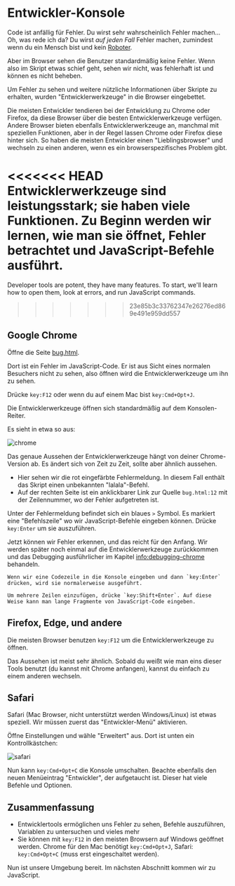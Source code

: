 # Entwickler-Konsole

Code ist anfällig für Fehler. Du wirst sehr wahrscheinlich Fehler machen... Oh, was rede ich da? Du wirst *auf jeden Fall* Fehler machen, zumindest wenn du ein Mensch bist und kein [Roboter](https://en.wikipedia.org/wiki/Bender_(Futurama)).

Aber im Browser sehen die Benutzer standardmäßig keine Fehler. Wenn also im Skript etwas schief geht, sehen wir nicht, was fehlerhaft ist und können es nicht beheben.

Um Fehler zu sehen und weitere nützliche Informationen über Skripte zu erhalten, wurden "Entwicklerwerkzeuge" in die Browser eingebettet.

Die meisten Entwickler tendieren bei der Entwicklung zu Chrome oder Firefox, da diese Browser über die besten Entwicklerwerkzeuge verfügen. Andere Browser bieten ebenfalls Entwicklerwerkzeuge an, manchmal mit speziellen Funktionen, aber in der Regel lassen Chrome oder Firefox diese hinter sich. So haben die meisten Entwickler einen "Lieblingsbrowser" und wechseln zu einen anderen, wenn es ein browserspezifisches Problem gibt.

<<<<<<< HEAD
Entwicklerwerkzeuge sind leistungsstark; sie haben viele Funktionen. Zu Beginn werden wir lernen, wie man sie öffnet, Fehler betrachtet und JavaScript-Befehle ausführt.
=======
Developer tools are potent, they have many features. To start, we'll learn how to open them, look at errors, and run JavaScript commands.
>>>>>>> 23e85b3c33762347e26276ed869e491e959dd557

## Google Chrome

Öffne die Seite [bug.html](bug.html).

Dort ist ein Fehler im JavaScript-Code. Er ist aus Sicht eines normalen Besuchers nicht zu sehen, also öffnen wird die Entwicklerwerkzeuge um ihn zu sehen.

Drücke `key:F12` oder wenn du auf einem Mac bist `key:Cmd+Opt+J`.

Die Entwicklerwerkzeuge öffnen sich standardmäßig auf dem Konsolen-Reiter.

Es sieht in etwa so aus:

![chrome](chrome.png)

Das genaue Aussehen der Entwicklerwerkzeuge hängt von deiner Chrome-Version ab. Es ändert sich von Zeit zu Zeit, sollte aber ähnlich aussehen.

- Hier sehen wir die rot eingefärbte Fehlermeldung. In diesem Fall enthält das Skript einen unbekannten "lalala"-Befehl.
- Auf der rechten Seite ist ein anklickbarer Link zur Quelle `bug.html:12` mit der Zeilennummer, wo der Fehler aufgetreten ist.

Unter der Fehlermeldung befindet sich ein blaues `>` Symbol. Es markiert eine "Befehlszeile" wo wir JavaScript-Befehle eingeben können. Drücke `key:Enter` um sie auszuführen.

Jetzt können wir Fehler erkennen, und das reicht für den Anfang. Wir werden später noch einmal auf die Entwicklerwerkzeuge zurückkommen und das Debugging ausführlicher im Kapitel <info:debugging-chrome> behandeln.

```smart header="Multi-line input"
Wenn wir eine Codezeile in die Konsole eingeben und dann `key:Enter` drücken, wird sie normalerweise ausgeführt.

Um mehrere Zeilen einzufügen, drücke `key:Shift+Enter`. Auf diese Weise kann man lange Fragmente von JavaScript-Code eingeben.
```

## Firefox, Edge, und andere

Die meisten Browser benutzen `key:F12` um die Entwicklerwerkzeuge zu öffnen.

Das Aussehen ist meist sehr ähnlich. Sobald du weißt wie man eins dieser Tools benutzt (du kannst mit Chrome anfangen), kannst du einfach zu einem anderen wechseln.

## Safari

Safari (Mac Browser, nicht unterstützt werden Windows/Linux) ist etwas speziell. Wir müssen zuerst das "Entwickler-Menü" aktivieren.

Öffne Einstellungen und wähle "Erweitert" aus. Dort ist unten ein Kontrollkästchen:

![safari](safari.png)

Nun kann `key:Cmd+Opt+C` die Konsole umschalten. Beachte ebenfalls den neuen Menüeintrag "Entwickler", der aufgetaucht ist. Dieser hat viele Befehle und Optionen.

## Zusammenfassung

- Entwicklertools ermöglichen uns Fehler zu sehen, Befehle auszuführen, Variablen zu untersuchen und vieles mehr
- Sie können mit `key:F12` in den meisten Browsern auf Windows geöffnet werden. Chrome für den Mac benötigt `key:Cmd+Opt+J`, Safari: `key:Cmd+Opt+C` (muss erst eingeschaltet werden).

Nun ist unsere Umgebung bereit. Im nächsten Abschnitt kommen wir zu JavaScript.
